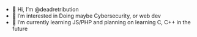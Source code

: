 - 👋 Hi, I’m @deadretribution
- 👀 I’m interested in Doing maybe Cybersecurity, or web dev
- 🌱 I’m currently learning JS/PHP
 and planning on learning C, C++ in the future
